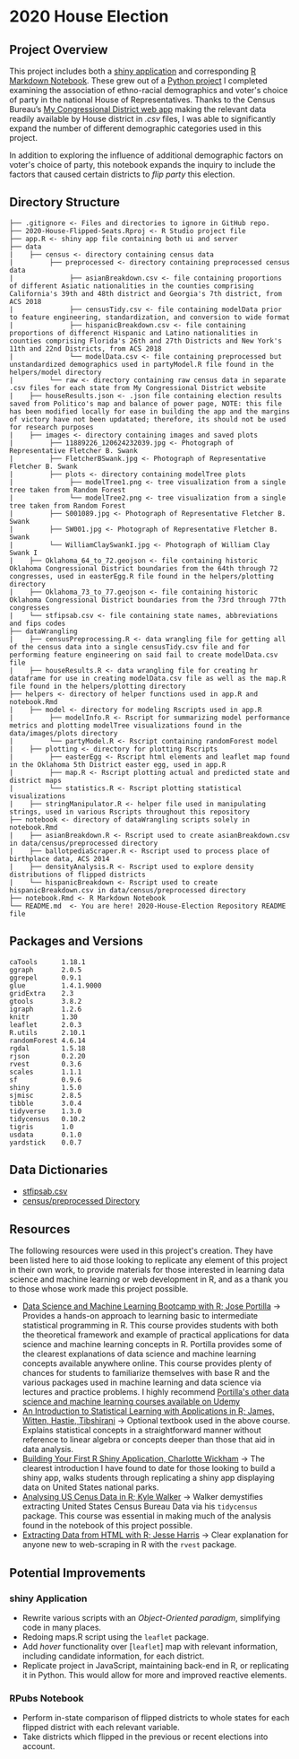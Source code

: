 # 2020 House Election

## Project Overview

This project includes both a [shiny application](https://samuelswank.shinyapps.io/2020-House-Election/) and corresponding [R Markdown Notebook](https://rpubs.com/shengjiyang/House-2020). These grew out of a [Python project](https://github.com/shengjiyang/2016-House-Election) I completed examining the association of ethno-racial demographics and voter's choice of party in the national House of Representatives. Thanks to the Census Bureau’s [My Congressional District web app](https://www.census.gov/mycd/) making the relevant data readily available by House district in *.csv* files, I was able to significantly expand the number of different demographic categories used in this project.

In addition to exploring the influence of additional demographic factors on voter's choice of party, this notebook expands the inquiry to include the factors that caused certain districts to *flip party* this election.

## Directory Structure

```
├── .gitignore <- Files and directories to ignore in GitHub repo.
├── 2020-House-Flipped-Seats.Rproj <- R Studio project file
├── app.R <- shiny app file containing both ui and server
├── data
|    ├── census <- directory containing census data
|         ├── preprocessed <- directory containing preprocessed census data
|              ├── asianBreakdown.csv <- file containing proportions of different Asiatic nationalities in the counties comprising California's 39th and 48th district and Georgia's 7th district, from ACS 2018
|              ├── censusTidy.csv <- file containing modelData prior to feature engineering, standardization, and conversion to wide format
|              ├── hispanicBreakdown.csv <- file containing proportions of differenct Hispanic and Latino nationalities in counties comprising Florida's 26th and 27th Districts and New York's 11th and 22nd Districts, from ACS 2018
|              └── modelData.csv <- file containing preprocessed but unstandardized demographics used in partyModel.R file found in the helpers/model directory
|         └── raw <- directory containing raw census data in separate .csv files for each state from My Congressional District website
|    ├── houseResults.json <- .json file containing election results saved from Politico's map and balance of power page, NOTE: this file has been modified locally for ease in building the app and the margins of victory have not been updatated; therefore, its should not be used for research purposes
|    ├── images <- directory containing images and saved plots
|         ├── 11889226_120624232039.jpg <- Photograph of Representative Fletcher B. Swank
|         ├── FletcherBSwank.jpg <- Photograph of Representative Fletcher B. Swank
|         ├── plots <- directory containing modelTree plots
|              ├── modelTree1.png <- tree visualization from a single tree taken from Random Forest
|              └── modelTree2.png <- tree visualization from a single tree taken from Random Forest
|         ├── S001089.jpg <- Photograph of Representative Fletcher B. Swank
|         ├── SW001.jpg <- Photograph of Representative Fletcher B. Swank
|         └── WilliamClaySwankI.jpg <- Photograph of William Clay Swank I
|    ├── Oklahoma_64_to_72.geojson <- file containing historic Oklahoma Congressional District boundaries from the 64th through 72 congresses, used in easterEgg.R file found in the helpers/plotting directory
|    ├── Oklahoma_73_to_77.geojson <- file containing historic Oklahoma Congressional District boundaries from the 73rd through 77th congresses 
|    └── stfipsab.csv <- file containing state names, abbreviations and fips codes
├── dataWrangling
|    ├── censusPreprocessing.R <- data wrangling file for getting all of the census data into a single censusTidy.csv file and for performing feature engineering on said fail to create modelData.csv file
|    ├── houseResults.R <- data wrangling file for creating hr dataframe for use in creating modelData.csv file as well as the map.R file found in the helpers/plotting directory
├── helpers <- directory of helper functions used in app.R and notebook.Rmd
|    ├── model <- directory for modeling Rscripts used in app.R
|         ├── modelInfo.R <- Rscript for summarizing model performance metrics and plotting modelTree visualizations found in the data/images/plots directory
|         └── partyModel.R <- Rscript containing randomForest model
|    ├── plotting <- directory for plotting Rscripts
|         ├── easterEgg <- Rscript html elements and leaflet map found in the Oklahoma 5th District easter egg, used in app.R
|         ├── map.R <- Rscript plotting actual and predicted state and district maps
|         └── statistics.R <- Rscript plotting statistical visualizations
|    ├── stringManipulator.R <- helper file used in manipulating strings, used in various Rscripts throughout this repository
├── notebook <- directory of dataWrangling scripts solely in notebook.Rmd
|    ├── asianBreakdown.R <- Rscript used to create asianBreakdown.csv in data/census/preprocessed directory
|    ├── ballotpediaScraper.R <- Rscript used to process place of birthplace data, ACS 2014
|    ├── densityAnalysis.R <- Rscript used to explore density distributions of flipped districts
|    └── hispanicBreakdown <- Rscript used to create hispanicBreakdown.csv in data/census/preprocessed directory
├── notebook.Rmd <- R Markdown Notebook
└── README.md  <- You are here! 2020-House-Election Repository README file
```

## Packages and Versions

```
caTools      1.18.1
ggraph       2.0.5
ggrepel      0.9.1
glue         1.4.1.9000
gridExtra    2.3
gtools       3.8.2
igraph       1.2.6
knitr        1.30
leaflet      2.0.3
R.utils      2.10.1
randomForest 4.6.14
rgdal        1.5.18
rjson        0.2.20
rvest        0.3.6
scales       1.1.1
sf           0.9.6
shiny        1.5.0
sjmisc       2.8.5
tibble       3.0.4
tidyverse    1.3.0
tidycensus   0.10.2
tigris       1.0
usdata       0.1.0
yardstick    0.0.7
```

## Data Dictionaries

- [stfipsab.csv](data/DATADICTIONARY.md)
- [census/preprocessed Directory](data/census/demographics/preprocessed/DATADICTIONARY.md)

## Resources

The following resources were used in this project's creation. They have been listed here to aid those looking to replicate any element of this project in their own work, to provide materials for those interested in learning data science and machine learning or web development in R, and as a thank you to those whose work made this project possible.

- [Data Science and Machine Learning Bootcamp with R; Jose Portilla](https://www.udemy.com/course/data-science-and-machine-learning-bootcamp-with-r/) -> Provides a hands-on approach to learning basic to intermediate statistical programming in R. This course provides students with both the theoretical framework and example of practical applications for data science and machine learning concepts in R. Portilla provides some of the clearest explanations of data science and machine learning concepts available anywhere online. This course provides plenty of chances for students to familiarize themselves with base R and the various packages used in machine learning and data science via lectures and practice problems. I highly recommend [Portilla's other data science and machine learning courses available on Udemy](https://www.udemy.com/user/joseportilla/)
- [An Introduction to Statistical Learning with Applications in R; James, Witten, Hastie, Tibshirani](https://www.statlearning.com/) -> Optional textbook used in the above course. Explains statistical concepts in a straightforward manner without reference to linear algebra or concepts deeper than those that aid in data analysis.
- [Building Your First R Shiny Application, Charlotte Wickham](https://app.pluralsight.com/library/courses/building-first-r-shiny-application/) -> The clearest introduction I have found to date for those looking to build a shiny app, walks students through replicating a shiny app displaying data on United States national parks. 
- [Analysing US Cenus Data in R; Kyle Walker](https://campus.datacamp.com/courses/analyzing-us-census-data-in-r/) -> Walker demystifies extracting United States Census Bureau Data via his `tidycensus` package. This course was essential in making much of the analysis found in the notebook of this project possible.
- [Extracting Data from HTML with R; Jesse Harris](https://app.pluralsight.com/library/courses/extracting-data-from-html-with-r/) -> Clear explanation for anyone new to web-scraping in R with the `rvest` package.

## Potential Improvements

### shiny Application

- Rewrite various scripts with an *Object-Oriented paradigm*, simplifying code in many places. 
- Redoing maps.R script using the `leaflet` package.
- Add *hover* functionality over [`leaflet`] map with relevant information, including candidate information, for each district.
- Replicate project in JavaScript, maintaining back-end in R, or replicating it in Python. This would allow for more and improved reactive elements.

### RPubs Notebook

- Perform in-state comparison of flipped districts to whole states for each flipped district with each relevant variable.
- Take districts which flipped in the previous or recent elections into account.